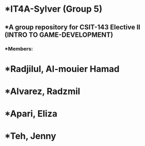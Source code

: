 # *IT4A-Sylver (Group 5)

##    *A group repository for CSIT-143 Elective II (INTRO TO GAME-DEVELOPMENT)

### *Members:
# *Radjilul, Al-mouier Hamad
# *Alvarez, Radzmil
# *Apari, Eliza
# *Teh, Jenny
